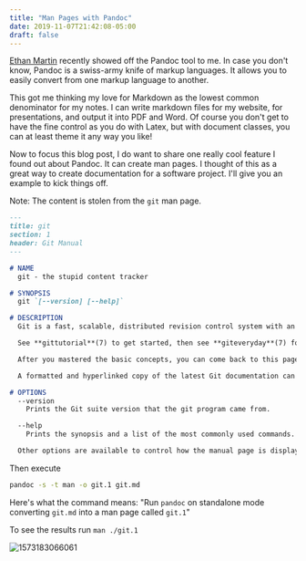 ```yaml
---
title: "Man Pages with Pandoc"
date: 2019-11-07T21:42:08-05:00
draft: false
---
```


[Ethan Martin](https://emar10.dev) recently showed off the Pandoc tool to me. In case you don't know, Pandoc is a swiss-army knife of markup languages. It allows you to easily convert from one markup language to another. 

This got me thinking my love for Markdown as the lowest common denominator for my notes. I can write markdown files for my website, for presentations, and output it into PDF and Word. Of course you don't get to have the fine control as you do with Latex, but with document classes, you can at least theme it any way you like!

Now to focus this blog post, I do want to share one really cool feature I found out about Pandoc. It can create man pages. I thought of this as a great way to create documentation for a software project. I'll give you an example to kick things off.

Note: The content is stolen from the `git` man page.

```markdown
---
title: git
section: 1
header: Git Manual
---

# NAME
  git - the stupid content tracker

# SYNOPSIS
  git `[--version] [--help]`

# DESCRIPTION
  Git is a fast, scalable, distributed revision control system with an unusually rich command set that provides both high-level operations and full access to internals.

  See **gittutorial**(7) to get started, then see **giteveryday**(7) for a useful minimum set of commands. The **Git User’s Manual**[1] has a more in-depth introduction.

  After you mastered the basic concepts, you can come back to this page to learn what commands Git offers. You can learn more about individual Git commands with "git help command". **gitcli**(7) manual page gives you an overview of the command-line command syntax.

  A formatted and hyperlinked copy of the latest Git documentation can be viewed at **https://git.github.io/htmldocs/git.html**.

# OPTIONS
  --version
    Prints the Git suite version that the git program came from.

  --help
    Prints the synopsis and a list of the most commonly used commands. If the option --all or -a is given then all available commands are printed. If a Git command is named this option will bring up the manual page for that command.

  Other options are available to control how the manual page is displayed. See git-help(1) for more information, because git --help ...  is converted internally into git help ....
```

Then execute

```bash
pandoc -s -t man -o git.1 git.md
```

Here's what the command means: "Run `pandoc` on standalone mode converting `git.md` into a man page called `git.1`"

To see the results run `man ./git.1`

![1573183066061](/files/images/1573183066061.png)

